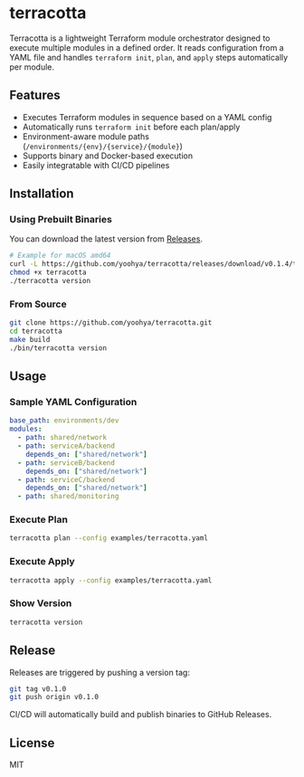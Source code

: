 # terracotta

Terracotta is a lightweight Terraform module orchestrator designed to execute multiple modules in a defined order. It reads configuration from a YAML file and handles `terraform init`, `plan`, and `apply` steps automatically per module.

## Features

- Executes Terraform modules in sequence based on a YAML config
- Automatically runs `terraform init` before each plan/apply
- Environment-aware module paths (`/environments/{env}/{service}/{module}`)
- Supports binary and Docker-based execution
- Easily integratable with CI/CD pipelines

## Installation

### Using Prebuilt Binaries

You can download the latest version from [Releases](https://github.com/yoohya/terracotta/releases).

```bash
# Example for macOS amd64
curl -L https://github.com/yoohya/terracotta/releases/download/v0.1.4/terracotta_0.1.4_darwin_amd64.tar.gz | tar -xz
chmod +x terracotta
./terracotta version
```

### From Source

```bash
git clone https://github.com/yoohya/terracotta.git
cd terracotta
make build
./bin/terracotta version
```

## Usage

### Sample YAML Configuration

```yaml
base_path: environments/dev
modules:
  - path: shared/network
  - path: serviceA/backend
    depends_on: ["shared/network"]
  - path: serviceB/backend
    depends_on: ["shared/network"]
  - path: serviceC/backend
    depends_on: ["shared/network"]
  - path: shared/monitoring
```

### Execute Plan

```bash
terracotta plan --config examples/terracotta.yaml
```

### Execute Apply

```bash
terracotta apply --config examples/terracotta.yaml
```

### Show Version

```bash
terracotta version
```

## Release

Releases are triggered by pushing a version tag:

```bash
git tag v0.1.0
git push origin v0.1.0
```

CI/CD will automatically build and publish binaries to GitHub Releases.

## License

MIT